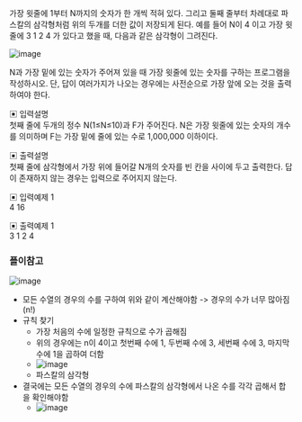 가장 윗줄에 1부터 N까지의 숫자가 한 개씩 적혀 있다. 그리고 둘째 줄부터 차례대로 파스칼의 삼각형처럼 위의 두개를 더한 값이 저장되게 된다. 예를 들어 N이 4 이고 가장 윗 줄에 3 1 2 4 가 있다고 했을 때, 다음과 같은 삼각형이 그려진다.

![image](https://user-images.githubusercontent.com/45524783/140945994-f201322d-fb16-4323-a3fb-7ceafd91ff3e.png)

N과 가장 밑에 있는 숫자가 주어져 있을 때 가장 윗줄에 있는 숫자를 구하는 프로그램을 작성하시오. 단, 답이 여러가지가 나오는 경우에는 사전순으로 가장 앞에 오는 것을 출력하여야 한다.


▣ 입력설명    
첫째 줄에 두개의 정수 N(1≤N≤10)과 F가 주어진다. N은 가장 윗줄에 있는 숫자의 개수를 의미하며 F는 가장 밑에 줄에 있는 수로 1,000,000 이하이다.


▣ 출력설명       
첫째 줄에 삼각형에서 가장 위에 들어갈 N개의 숫자를 빈 칸을 사이에 두고 출력한다. 답이 존재하지 않는 경우는 입력으로 주어지지 않는다.


▣ 입력예제 1    
4 16


▣ 출력예제 1  
3 1 2 4 


### 플이참고
![image](https://user-images.githubusercontent.com/45524783/140953135-ff27e0a0-6690-4094-ab02-50ea6872fe1b.png)
- 모든 수열의 경우의 수를 구하여 위와 같이 계산해야함 -> 경우의 수가 너무 많아짐(n!)
- 규칙 찾기
  - 가장 처음의 수에 일정한 규칙으로 수가 곱해짐
  - 위의 경우에는 n이 4이고 첫번째 수에 1, 두번째 수에 3, 세번째 수에 3, 마지막 수에 1을 곱하여 더함
  - ![image](https://user-images.githubusercontent.com/45524783/140953868-92001e8d-8dd7-4a19-8579-cea1c00ace66.png)
  - 파스칼의 삼각형 
- 결국에는 모든 수열의 경우의 수에 파스칼의 삼각형에서 나온 수를 각각 곱해서 합을 확인해야함 
  - ![image](https://user-images.githubusercontent.com/45524783/140954358-52f95212-1421-49d1-b4a3-bd70082bb73d.png)


